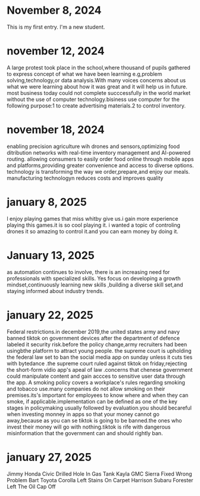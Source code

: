 # November 8, 2024
This is my first entry. I'm a new student.
# november 12, 2024
A large protest took place in the school,where thousand of pupils gathered to express concept of what we have been learning e.g,problem solving,technology,or data analysis.With many voices concerns about us what we were learning about how it was great and it  will help us in future.
most business today could not complete succcessfully in the world market without the use of computer technology.bisiness use computer for the following purpose:1 to create advertising materials.2 to control inventory.
# november 18, 2024
enabling precision agriculture wih drones and sensors,optimizing food ditribution networks with real-time inventory management and AI-powered routing.
allowing consumers to easily order food online through mobile apps and platforms,providing greater convenience and access to diverse options.
technology is transforming the way we order,prepare,and enjoy our meals.
manufacturing technologyn reduces costs and improves quality
 # january 8, 2025
 l enjoy playing games that miss whitby give us.i gain more experience playing this games.it is so cool playing it.
 i wanted a topic of controling drones it so amazing to control it.and you can earn money by doing it.
 # January  13, 2025
 as automation continues  to involve,  there is an increasing  need for professionals with specialized  skills.
 Yes
 focus on developing  a growth  mindset,continuously  learning  new skills ,building  a diverse  skill  set,and staying informed  about industry  trends.
 # january 22, 2025
   Federal restrictions.in december 2019,the united states army and navy banned tiktok on government devices after the department of defence labeled it security risk.before the policy change,army recruiters had been  usingbthe platform to attract young people.
   the supreme court is upholding the federal law set to ban the social media app on sunday unless it cuts ties with bytedance .the supreme court ruled against tiktok on friday,rejecting the short-form vidio app's apeal of law .concerns that chenese government could manipulate content and gain accces to sensitive user data through the app.
   A smoking policy covers a workplace's rules regarding smoking and tobacco use.many companies do not allow smoking on their premises.its's important for employees to know where and when they can smoke, if applicable.implementation can be defined as one of the key stages in policymaking usually followed by evaluation.you should becareful when investing monney in apps so that your money cannot go  away,because as you can se tiktok is going to be banned.the ones who invest their money will go with nothing.tiktok is rife with dangerous misinformation that the government can and should rightly ban.
   # january 27, 2025
   Jimmy	Honda Civic	Drilled Hole In Gas Tank
Kayla	GMC Sierra	Fixed Wrong Problem
Bart	Toyota Corolla	Left Stains On Carpet
Harrison	Subaru Forester	Left The Oil Cap Off








   
   
 
